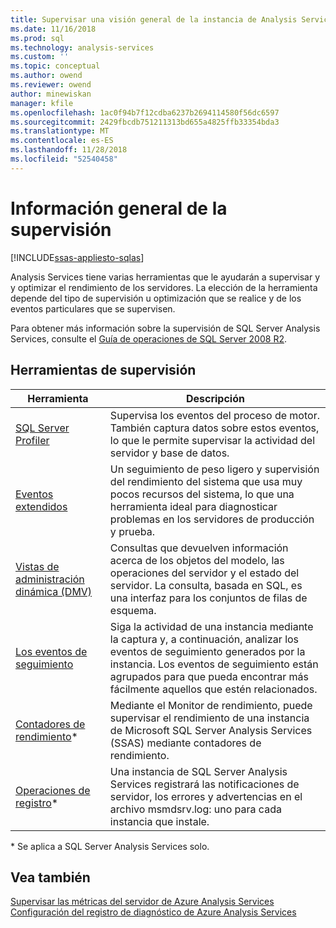 ```yaml
---
title: Supervisar una visión general de la instancia de Analysis Services | Microsoft Docs
ms.date: 11/16/2018
ms.prod: sql
ms.technology: analysis-services
ms.custom: ''
ms.topic: conceptual
ms.author: owend
ms.reviewer: owend
author: minewiskan
manager: kfile
ms.openlocfilehash: 1ac0f94b7f12cdba6237b2694114580f56dc6597
ms.sourcegitcommit: 2429fbcdb751211313bd655a4825ffb33354bda3
ms.translationtype: MT
ms.contentlocale: es-ES
ms.lasthandoff: 11/28/2018
ms.locfileid: "52540458"
---
```

# <a name="monitoring-overview"></a>Información general de la supervisión
[!INCLUDE[ssas-appliesto-sqlas](../../includes/ssas-appliesto-sqlas-all-aas.md)]

Analysis Services tiene varias herramientas que le ayudarán a supervisar y y optimizar el rendimiento de los servidores. La elección de la herramienta depende del tipo de supervisión u optimización que se realice y de los eventos particulares que se supervisen.

Para obtener más información sobre la supervisión de SQL Server Analysis Services, consulte el [Guía de operaciones de SQL Server 2008 R2](http://go.microsoft.com/fwlink/?LinkID=225539).  
  
## <a name="monitoring-tools"></a>Herramientas de supervisión  

|Herramienta  |Descripción  |
|---------|---------|
|[SQL Server Profiler](../../analysis-services/instances/use-sql-server-profiler-to-monitor-analysis-services.md)      |   Supervisa los eventos del proceso de motor. También captura datos sobre estos eventos, lo que le permite supervisar la actividad del servidor y base de datos.      |
| [Eventos extendidos](../../analysis-services/instances/monitor-analysis-services-with-sql-server-extended-events.md)     |   Un seguimiento de peso ligero y supervisión del rendimiento del sistema que usa muy pocos recursos del sistema, lo que una herramienta ideal para diagnosticar problemas en los servidores de producción y prueba.       |
| [Vistas de administración dinámica &#40;DMV&#41;](../../analysis-services/instances/use-dynamic-management-views-dmvs-to-monitor-analysis-services.md)      |   Consultas que devuelven información acerca de los objetos del modelo, las operaciones del servidor y el estado del servidor. La consulta, basada en SQL, es una interfaz para los conjuntos de filas de esquema.      |
| [Los eventos de seguimiento](https://docs.microsoft.com/bi-reference/trace-events/analysis-services-trace-events)     |  Siga la actividad de una instancia mediante la captura y, a continuación, analizar los eventos de seguimiento generados por la instancia. Los eventos de seguimiento están agrupados para que pueda encontrar más fácilmente aquellos que estén relacionados.        |
|   [Contadores de rendimiento](../../analysis-services/instances/performance-counters-ssas.md)\*    |    Mediante el Monitor de rendimiento, puede supervisar el rendimiento de una instancia de Microsoft SQL Server Analysis Services (SSAS) mediante contadores de rendimiento.     |
|[Operaciones de registro](../../analysis-services/instances/performance-counters-ssas.md)\*|Una instancia de SQL Server Analysis Services registrará las notificaciones de servidor, los errores y advertencias en el archivo msmdsrv.log: uno para cada instancia que instale. |

\* Se aplica a SQL Server Analysis Services solo.

## <a name="see-also"></a>Vea también

[Supervisar las métricas del servidor de Azure Analysis Services](https://docs.microsoft.com/azure/analysis-services/analysis-services-monitor)   
[Configuración del registro de diagnóstico de Azure Analysis Services](https://docs.microsoft.com/azure/analysis-services/analysis-services-logging)
